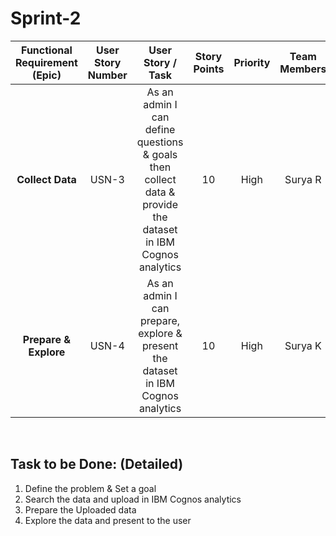 # Sprint-2
|      **Functional Requirement (Epic)**     | User Story Number |  User Story / Task | Story Points | Priority | **Team Members** |
|:---------------------:|:------------------------------:|:---------------------:|:------------------------------:|:---------------------:|:------------------------------:|
|         **Collect Data**        |  USN-3 | As an admin I can define questions & goals then collect data & provide the dataset in IBM Cognos analytics | 10 | High | Surya R |
|        **Prepare & Explore**        |  USN-4 | As an admin I can prepare, explore & present the dataset in IBM Cognos analytics | 10 | High | Surya K |
<br>

## Task to be Done: (Detailed)
1. Define the problem & Set a goal
2. Search the data and upload in IBM Cognos analytics
3. Prepare the Uploaded data
4. Explore the data and present to the user
